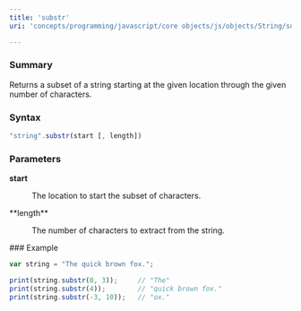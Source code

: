 ```yaml
---
title: 'substr'
uri: 'concepts/programming/javascript/core objects/js/objects/String/substr'

---
```

### Summary

Returns a subset of a string starting at the given location through the given number of characters.

### Syntax

``` js
"string".substr(start [, length])
```

### Parameters

**start**

<dl>
<dd>
The location to start the subset of characters.

</dd>
</dl>
**length**

<dl>
<dd>
The number of characters to extract from the string.

</dd>
</dl>
### Example

``` js
var string = "The quick brown fox.";

print(string.substr(0, 3));     // "The"
print(string.substr(4));        // "quick brown fox."
print(string.substr(-3, 10));   // "ox."
```
